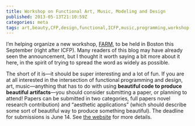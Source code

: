 ```yaml
---
title: Workshop on Functional Art, Music, Modeling and Design
published: 2013-05-13T21:10:59Z
categories: meta
tags: art,beauty,CFP,design,functional,ICFP,music,programming,workshop
---
```


<p>I’m helping organize a new workshop, <a href="http://www.cis.upenn.edu/~byorgey/farm13/">FARM</a>, to be held in Boston this September (right after ICFP). Many readers of this blog may have already seen the announcement, but I thought it worth saying a bit more about it here, in the spirit of trying to spread the word as widely as possible.</p>
<p>The short of it is—it should be super interesting and a lot of fun. If you are at all interested in the intersection of functional programming and design, art, music—anything that has to do with using <strong>beautiful code to produce beautiful artifacts</strong>—you should consider submitting a paper, or planning to attend! Papers can be submitted in two categories, full papers novel research contribution) and “aesthetic applications” (which should describe some sort of beautiful way to produce something beautiful). The deadline for submissions is June 14. See <a href="http://www.cis.upenn.edu/~byorgey/farm13/">the website</a> for more details.</p>

